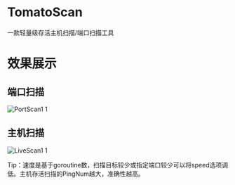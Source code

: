 # TomatoScan
一款轻量级存活主机扫描/端口扫描工具

# 效果展示

## 端口扫描
![PortScan1 1](https://github.com/LeafBackAut/TomatoScan/assets/107784402/c29fa3b2-d708-425a-a511-7b6f5733dbcf)

## 主机扫描
![LiveScan1 1](https://github.com/LeafBackAut/TomatoScan/assets/107784402/bb15b0d2-892e-4a0b-8456-3d4bc0b2d1eb)

Tip：速度是基于goroutine数，扫描目标较少或指定端口较少可以将speed选项调低。主机存活扫描的PingNum越大，准确性越高。
